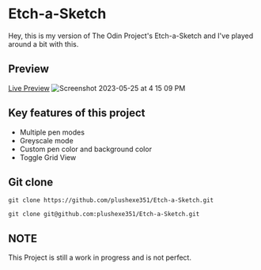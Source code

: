 # Etch-a-Sketch

Hey, this is my version of The Odin Project's Etch-a-Sketch
and I've played around a bit with this.

## Preview

[Live Preview](https://plushexe351.github.io/Etch-a-Sketch/)
![Screenshot 2023-05-25 at 4 15 09 PM](https://github.com/plushexe351/Etch-a-Sketch/assets/126304736/14ecf49a-c67d-4106-8108-8507715c2209)

## Key features of this project

- Multiple pen modes
- Greyscale mode
- Custom pen color and background color
- Toggle Grid View

## Git clone

`git clone https://github.com/plushexe351/Etch-a-Sketch.git`

`git clone git@github.com:plushexe351/Etch-a-Sketch.git`

## NOTE

This Project is still a work in progress and is not perfect.
